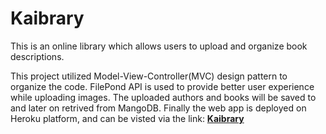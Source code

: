 # Kaibrary
This is an online library which allows users to upload and organize book descriptions. 

This project utilized Model-View-Controller(MVC) design pattern to organize the code. FilePond API is used to provide better user experience while uploading images. The uploaded authors and books will be saved to and later on retrived from MangoDB. Finally the web app is deployed on Heroku platform, and can be visted via the link: [**Kaibrary**](https://kaibrary.herokuapp.com/)
